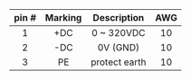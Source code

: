 | **pin #** | **Marking** | **Description** | **AWG** |
| :---: | :---: | :---: | :---: |
| 1 | +DC | 0 ~ 320VDC | 10 |
| 2 | -DC | 0V (GND) | 10 |
| 3 | PE | protect earth | 10 |
